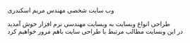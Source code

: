 
وب سایت شخصی مهندس مریم اسکندری
   <body>
    </body>
    طراحی انواع وبسایت
به وبسایت مهندسی نرم افزار خوش آمدید 
<br>    
    در این وبسایت مطالب مرتبط با طراحی سایت باهم مرور خواهیم کرد
   
    

